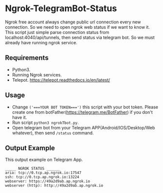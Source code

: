 # Ngrok-TelegramBot-Status
Ngrok free account always change public url connection every new connection. So we need to open ngrok web status if we want to know it. This script just simple parse connection status from localhost:4040/api/tunnels, then send status via telegram bot. So we must already have running ngrok service. 

## Requirements
- Python3.
- Running Ngrok services.
- Telepot. https://telepot.readthedocs.io/en/latest/

## Usage
- Change `('===YOUR BOT TOKEN===')` this script with your bot token. Please create one from botFather(https://telegram.me/BotFather) if you don't have it. 
- Run script `python3 ngrokTbot.py`. 
- Open telegram bot from your Telegram APP(Android/IOS/Desktop/Web whatever), then send `/status` command.

## Output Example
This output example on Telegram App.
```
_____ NGROK STATUS ______
aria: tcp://0.tcp.ap.ngrok.io:17547
ssh: tcp://0.tcp.ap.ngrok.io:13224
webserver: https://49a2d9ab.ap.ngrok.io
webserver (http): http://49a2d9ab.ap.ngrok.io
```
